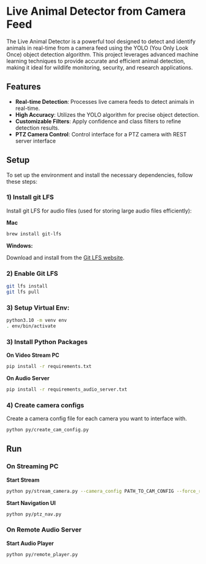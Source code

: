 # Live Animal Detector from Camera Feed

The Live Animal Detector is a powerful tool designed to detect and identify animals in real-time from a camera feed using the YOLO (You Only Look Once) object detection algorithm. This project leverages advanced machine learning techniques to provide accurate and efficient animal detection, making it ideal for wildlife monitoring, security, and research applications.

## Features

- **Real-time Detection**: Processes live camera feeds to detect animals in real-time.
- **High Accuracy**: Utilizes the YOLO algorithm for precise object detection.
- **Customizable Filters**: Apply confidence and class filters to refine detection results.
- **PTZ Camera Control**: Control interface for a PTZ camera with REST server interface

## Setup

To set up the environment and install the necessary dependencies, follow these steps:

### 1) Install git LFS
Install git LFS for audio files (used for storing large audio files efficiently):

**Mac**

```sh
brew install git-lfs
```

**Windows:**

Download and install from the [Git LFS website](https://git-lfs.com/).

### 2) Enable Git LFS

```sh
git lfs install
git lfs pull
```

### 3) Setup Virtual Env:

```sh
python3.10 -m venv env
. env/bin/activate
```

### 3) Install Python Packages

**On Video Stream PC**

```sh
pip install -r requirements.txt
```

**On Audio Server**
```sh
pip install -r requirements_audio_server.txt
```

### 4) Create camera configs

Create a camera config file for each camera you want to interface with.

```sh
python py/create_cam_config.py
```

## Run 

### On Streaming PC

**Start Stream**

```sh
python py/stream_camera.py --camera_config PATH_TO_CAM_CONFIG --force_real_time
```

**Start Navigation UI**

```sh
python py/ptz_nav.py
```

### On Remote Audio Server

**Start Audio Player**

```sh
python py/remote_player.py
```
